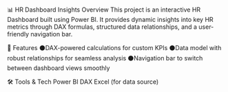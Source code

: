 📊 HR Dashboard Insights
Overview
This project is an interactive HR Dashboard built using Power BI. It provides dynamic insights into key HR metrics through DAX formulas, structured data relationships, and a user-friendly navigation bar.

🎯 Features
⚫DAX-powered calculations for custom KPIs
⚫Data model with robust relationships for seamless analysis
⚫Navigation bar to switch between dashboard views smoothly

🛠️ Tools & Tech
Power BI
DAX
Excel (for data source)
